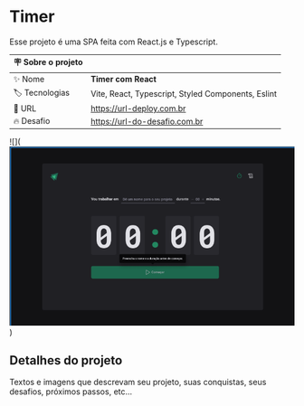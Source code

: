 # Timer

Esse projeto é uma SPA feita com React.js e Typescript.

| :placard: Sobre o projeto |     |
| -------------  | --- |
| :sparkles: Nome        | **Timer com React**
| :label: Tecnologias | Vite, React, Typescript, Styled Components, Eslint
| :rocket: URL         | https://url-deploy.com.br
| :fire: Desafio     | https://url-do-desafio.com.br

<!-- Inserir imagem com a #vitrinedev ao final do link -->
![](![Imagem do projeto timer](image.png))

## Detalhes do projeto

Textos e imagens que descrevam seu projeto, suas conquistas, seus desafios, próximos passos, etc...
